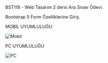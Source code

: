 BST118 - Web Tasarım 2 dersi Ara Sınav Ödevi.

Bootstrap 5 Form Özelliklerine Giriş.


MOBİL UYUMLULUĞU

![Mobil](https://github.com/ByMoToRisT/bymotorist.github.io/blob/main/mobil.jpeg)


PC UYUMLULUĞU

![PC](https://github.com/ByMoToRisT/bymotorist.github.io/blob/main/pc.png)
